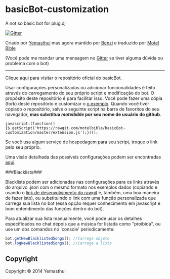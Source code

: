 basicBot-customization
======================

A not so basic bot for plug.dj 

[![Gitter](https://badges.gitter.im/Join%20Chat.svg)](https://gitter.im/motelbible/basicBot)

Criado por [Yemasthui](https://github.com/Yemasthui) mas agora mantido por [Benzi](https://github.com/Benzi) e traduzido por [Motel Bible](https://github.com/motelbible)

(Você pode me mandar uma mensagem no [Gitter](https://gitter.im/motelbible) se tiver alguma dúvida ou problema com o bot)

---

Clique [aqui](https://github.com/Yemasthui/basicBot) para visitar o repositório oficial do basicBot.

Usar configurações personalizadas ou adicionar funcionalidades é feito através do carregamento do seu próprio script e modificação do bot.
O propósito deste repositório é para facilitar isso. Você pode fazer uma cópia (fork) deste repositório e customizar o [o exemplo](https://github.com/motelbible/basicBot-customization/blob/master/extension.js). 
Quando você tiver copiado o repositório, salve o seguinte script na barra de favoritos do seu navegador, __mas substitua _motelbible_ por seu nome de usuário do github__. 

`javascript:(function(){$.getScript('https://rawgit.com/motelbible/basicBot-customization/master/extension.js');})();`

Se você usa algum serviço de hospedagem para seu script, troque o link pelo seu próprio.

Uma visão detalhada das possíveis configurações podem ser encontradas [aqui](https://github.com/motelbible/basicBot-customization/blob/master/settingsOverview.md).

###Blacklists###

Blacklists podem ser adicionadas nas configurações para os links através do arquivo .json com o mesmo formato nos exemplos dados (copiando e usando o [link de desenvolvimento do rawgit](https://rawgit.com/) é, também, uma boa maneira de fazer isto),
ou substituindo o link com uma função personalizada que carrega sua lista no bot (essa opção requer conhecimento em javascript e bom entendimento das funções dentro do bot).

Para atualizar sua lista manualmente, você pode usar os detalhes especificados no chat depois que a música for listada como "proibida", ou use um dos comandos no 'console' periodicamente:
```javascript
bot.getNewBlacklistedSongs(); //Carrega objeto
bot.logNewBlacklistedSongs(); //Carrega a lista
```


Copyright
---------
Copyright &copy; 2014 Yemasthui
